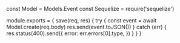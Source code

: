 const Model = Models.Event
const Sequelize = require('sequelize')

module.exports = {
  save(req, res) {
    try {
        const event = await Model.create(req.body)
        res.send(event.toJSON())
    } catch (err) {
        res.status(400).send({
            error: err.errors[0].type,
        })
    }
  }
}
